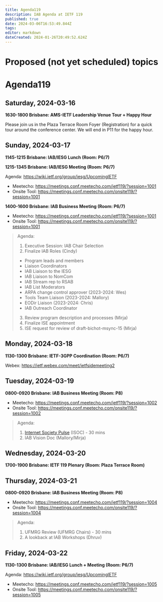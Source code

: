 ```yaml
---
title: Agenda119
description: IAB Agenda at IETF 119
published: true
date: 2024-03-06T16:53:49.844Z
tags: 
editor: markdown
dateCreated: 2024-01-26T20:49:52.624Z
---
```


# Proposed (not yet scheduled) topics


# Agenda119

## Saturday, 2024-03-16

**1630-1800 Brisbane: AMS-IETF Leadership Venue Tour + Happy Hour**

Please join us in the Plaza Terrace Room Foyer (Registration) for a quick tour around the conference center. We will end in P11 for the happy hour.

## Sunday, 2024-03-17

**1145-1215 Brisbane: IAB/IESG Lunch (Room: P6/7)**

**1215-1345 Brisbane: IAB/IESG Meeting (Room: P6/7)** 

Agenda: https://wiki.ietf.org/group/iesg/UpcomingIETF

* Meetecho: https://meetings.conf.meetecho.com/ietf119/?session=1001
* Onsite Tool: https://meetings.conf.meetecho.com/onsite119/?session=1001

**1400-1600 Brisbane: IAB Business Meeting (Room: P6/7)** 

* Meetecho: https://meetings.conf.meetecho.com/ietf119/?session=1001
* Onsite Tool: https://meetings.conf.meetecho.com/onsite119/?session=1001

> Agenda:
> 
> 1. Executive Session: IAB Chair Selection
> 2. Finalize IAB Roles (Cindy)
> - Program leads and members
> - Liaison Coordinators
> - IAB Liaison to the IESG
> - IAB Liaison to NomCom
> - IAB Stream rep to RSAB
> - IAB List Moderators 
> - ARPA change control approver (2023-2024: Wes)
> - Tools Team Liaison (2023-2024: Mallory)
> - EODir Liaison (2023-2024: Chris)
> - IAB Outreach Coordinator
> 3. Review program description and processes (Mirja)
> 4. Finalize ISE appointment
> 5. ISE request for review of draft-bichot-msync-15 (Mirja)

## Monday, 2024-03-18

**1130-1300 Brisbane: IETF-3GPP Coordination (Room: P6/7)**

Webex: https://ietf.webex.com/meet/ietfsidemeeting2

## Tuesday, 2024-03-19

**0800-0920 Brisbane: IAB Business Meeting (Room: P8)**

* Meetecho: https://meetings.conf.meetecho.com/ietf119/?session=1002
* Onsite Tool: https://meetings.conf.meetecho.com/onsite119/?session=1002

> Agenda: 
> 
> 1. [Internet Society Pulse](https://pulse.internetsociety.org/) (ISOC) - 30 mins 
> 2. IAB Vision Doc (Mallory/Mirja)

## Wednesday, 2024-03-20

**1700-1900 Brisbane: IETF 119 Plenary (Room: Plaza Terrace Room)**

## Thursday, 2024-03-21

**0800-0920 Brisbane: IAB Business Meeting (Room: P8)**

* Meetecho: https://meetings.conf.meetecho.com/ietf119/?session=1004
* Onsite Tool: https://meetings.conf.meetecho.com/onsite119/?session=1004

> Agenda:
> 
> 1. UFMRG Review (UFMRG Chairs) - 30 mins
> 2. A lookback at IAB Workshops (Dhruv) 


## Friday, 2024-03-22

**1130-1300 Brisbane: IAB/IESG Lunch + Meeting (Room: P6/7)** 

Agenda: https://wiki.ietf.org/group/iesg/UpcomingIETF

* Meetecho: https://meetings.conf.meetecho.com/ietf119/?session=1005
* Onsite Tool: https://meetings.conf.meetecho.com/onsite119/?session=1005





